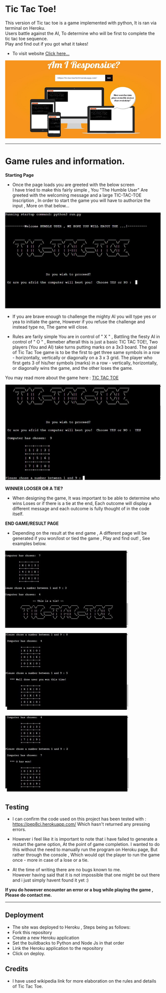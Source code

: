 # Tic Tac Toe!

This version of Tic tac toe is a game implemented with python, It is ran via terminal on Heroku.<br/>
Users battle against the AI, To determine who will be first to complete the tic tac toe sequence.<br/>
Play and find out if you got what it takes!


 - To visit website [Click here...](https://tic-tac-toe1221.herokuapp.com/)
 

[![am i responsive](/images/py_responsive.JPG)](https://github.com/Karlox01/The_Great_Python_Project/blob/main/images/py_responsive.JPG)


***

# Game rules and information.



 __Starting Page__

 * Once the page loads you are greeted with the below screen<br/>
 I have tried to make this fairly simple , You "The Humble User" Are greeted with the welcoming message and a large TIC-TAC-TOE Inscription , In order to start the game you will have to authorize the input , More on that below...

 ![Welcome screen](/images/start.JPG)

 * If you are brave enough to challenge the mighty AI you will type yes or yea to initiate the game, However if you refuse the challenge and instead type no, The game will close. 

 * Rules are farily simple You are in control of " X " , Battling the fiesty AI in control of " O " , Remeber afterall this is just a basic TIC TAC TOE!, Two players (You and AI) take turns putting marks on a 3x3 board. The goal of Tic Tac Toe game is to be the first to get three same symbols in a row - horizontally, vertically or diagonally on a 3 x 3 grid. The player who first gets 3 of his/her symbols (marks) in a row - vertically, horizontally, or diagonally wins the game, and the other loses the game.

 You may read more about the game here : [TIC TAC TOE](https://en.wikipedia.org/wiki/Tic-tac-toe)
 

 ![Begin the game](/images/YES.JPG)



__WINNER LOOSER OR A TIE?__

* When designing the game, It was important to be able to determine who wins Loses or if there is a tie at the end, Each outcome will display a different message and each outcome is fully thought of in the code itself.




__END GAME/RESULT PAGE__

*  Depending on the result at the end game , A different page will be generated if you won/lost or tied the game , Play and find out! , See examples below.

 ![Begin the game](/images/tie.JPG)

 ![Begin the game](/images/USER.JPG)

 ![Begin the game](/images/O.JPG)




## __Testing__


* I can confirm the code used on this project has been tested with :<br/> https://pep8ci.herokuapp.com/  Which hasn't returned any pressing errors.

* However i feel like it is important to note that i have failed to generate a restart the game option, At the point of game completion.
I wanted to do this without the need to manually run the program on Heroku page, But rather through the console , Which would opt the player to run the game once - more in case of a lose or a tie. 
  
  
* At the time of writing there are no bugs known to me. <br/>
However having said that it is not impossible that one might be out there and i just simply havent found it yet :)

__If you do however encounter an error or a bug while playing the game , Please do contact me.__

***

## __Deployment__

- The site was deployed to Heroku , Steps being as follows:
- Fork this repository
- Create a new Heroku application
- Set the buildbacks to Python and Node Js in that order 
- Link the Heroku application to the repository 
- Click on deploy.

## __Credits__
* I have used wikipedia link for more elaboration on the rules and details of Tic Tac Toe.


